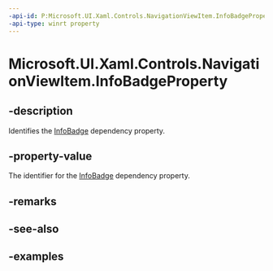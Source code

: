 ```yaml
---
-api-id: P:Microsoft.UI.Xaml.Controls.NavigationViewItem.InfoBadgeProperty
-api-type: winrt property
---
```


# Microsoft.UI.Xaml.Controls.NavigationViewItem.InfoBadgeProperty

<!--
public static Microsoft.UI.Xaml.DependencyProperty InfoBadgeProperty { get; }
-->


## -description

Identifies the [InfoBadge](infobadge.md) dependency property.

## -property-value

The identifier for the [InfoBadge](infobadge.md) dependency property.

## -remarks

## -see-also

## -examples


